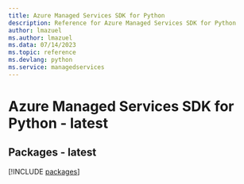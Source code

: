 ```yaml
---
title: Azure Managed Services SDK for Python
description: Reference for Azure Managed Services SDK for Python
author: lmazuel
ms.author: lmazuel
ms.data: 07/14/2023
ms.topic: reference
ms.devlang: python
ms.service: managedservices
---
```

# Azure Managed Services SDK for Python - latest
## Packages - latest
[!INCLUDE [packages](managed-services-index.md)]